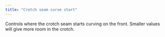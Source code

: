 ```yaml
---
title: "Crotch seam curve start"
---
```


Controls where the crotch seam starts curving on the front. Smaller values will give more room in the crotch.
